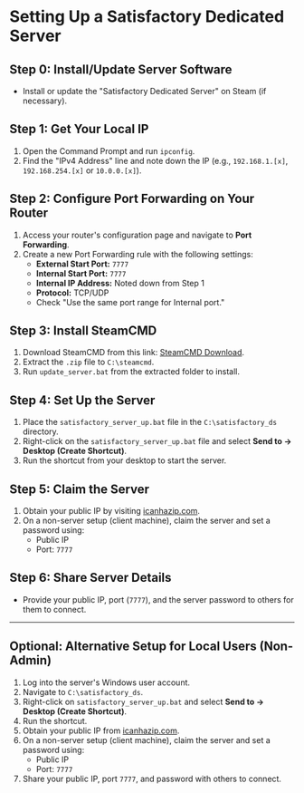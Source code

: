 # Setting Up a Satisfactory Dedicated Server

## Step 0: Install/Update Server Software
- Install or update the "Satisfactory Dedicated Server" on Steam (if necessary).

## Step 1: Get Your Local IP
1. Open the Command Prompt and run `ipconfig`.
2. Find the "IPv4 Address" line and note down the IP (e.g., `192.168.1.[x]`, `192.168.254.[x]` or `10.0.0.[x]`).

## Step 2: Configure Port Forwarding on Your Router
1. Access your router's configuration page and navigate to **Port Forwarding**.
2. Create a new Port Forwarding rule with the following settings:
   - **External Start Port:** `7777`
   - **Internal Start Port:** `7777`
   - **Internal IP Address:** Noted down from Step 1
   - **Protocol:** TCP/UDP
   - Check "Use the same port range for Internal port."

## Step 3: Install SteamCMD
1. Download SteamCMD from this link: [SteamCMD Download](https://developer.valvesoftware.com/wiki/SteamCMD#Windows).
2. Extract the `.zip` file to `C:\steamcmd`.
3. Run `update_server.bat` from the extracted folder to install.

## Step 4: Set Up the Server
1. Place the `satisfactory_server_up.bat` file in the `C:\satisfactory_ds` directory.
2. Right-click on the `satisfactory_server_up.bat` file and select **Send to -> Desktop (Create Shortcut)**.
3. Run the shortcut from your desktop to start the server.

## Step 5: Claim the Server
1. Obtain your public IP by visiting [icanhazip.com](https://icanhazip.com).
2. On a non-server setup (client machine), claim the server and set a password using:
   - Public IP
   - Port: `7777`

## Step 6: Share Server Details
- Provide your public IP, port (`7777`), and the server password to others for them to connect.

---

## Optional: Alternative Setup for Local Users (Non-Admin)

1. Log into the server's Windows user account.
2. Navigate to `C:\satisfactory_ds`.
3. Right-click on `satisfactory_server_up.bat` and select **Send to -> Desktop (Create Shortcut)**.
4. Run the shortcut.
5. Obtain your public IP from [icanhazip.com](https://icanhazip.com).
6. On a non-server setup (client machine), claim the server and set a password using:
   - Public IP
   - Port: `7777`
7. Share your public IP, port `7777`, and password with others to connect.
